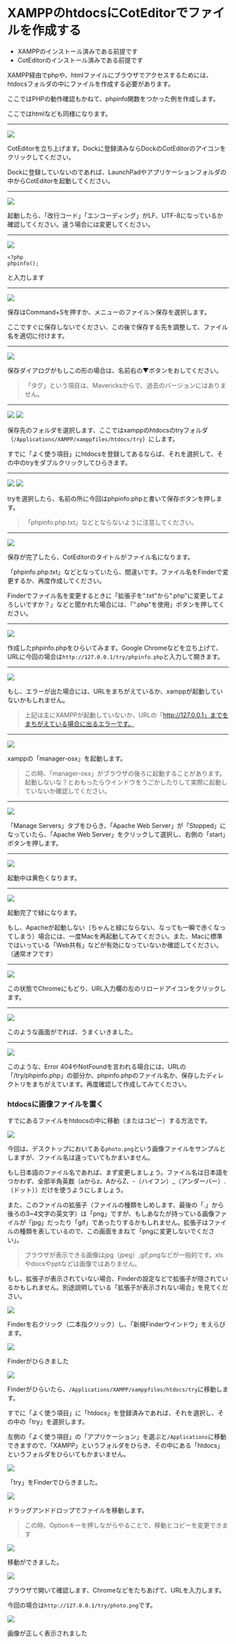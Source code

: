 # XAMPPのhtdocsにCotEditorでファイルを作成する

- XAMPPのインストール済みである前提です
- CotEditorのインストール済みである前提です

XAMPP経由でphpや、htmlファイルにブラウザでアクセスするためには、htdocsフォルダの中にファイルを作成する必要があります。

ここではPHPの動作確認もかねて、phpinfo関数をつかった例を作成します。

ここではhtmlなども同様になります。

***

![](2014-08-09_22.01.08.jpg)

CotEditorを立ち上げます。Dockに登録済みならDockのCotEditorのアイコンをクリックしてください。

Dockに登録していないのであれば、LaunchPadやアプリケーションフォルダの中からCotEditorを起動してください。

***

![](2014-08-09_22.01.12.jpg)

起動したら、「改行コード」「エンコーディング」がLF、UTF-8になっているか確認してください。違う場合には変更してください。

***

![](2014-08-09_22.01.20.jpg)

```
<?php
phpinfo();
```

と入力します

***

![](2014-08-09_22.01.24.jpg)

保存はCommand+Sを押すか、メニューのファイル＞保存を選択します。

ここですぐに保存しないでください、この後で保存する先を調整して、ファイル名を適切に付けます。

***

![](2014-08-09_22.01.38.jpg)

保存ダイアログがもしこの形の場合は、名前右の▼ボタンをおしてください。

> 「タグ」という項目は、Mavericksからで、過去のバージョンにはありません。

***

![](2014-08-09_22.01.33.jpg)
![](2014-08-09_22.02.37.jpg)

保存先のフォルダを選択します、ここではxamppのhtdocsのtryフォルダ（`/Applications/XAMPP/xamppfiles/htdocs/try`）にします。

すでに「よく使う項目」にhtdocsを登録してあるならば、それを選択して、その中のtryをダブルクリックしてひらきます。

***

![](2014-08-09_22.02.43.jpg)
![](2014-08-09_22.02.51.jpg)

tryを選択したら、名前の所に今回はphpinfo.phpと書いて保存ボタンを押します。

> 「phpinfo.php.txt」などとならないように注意してください。

***

![](2014-08-09_22.02.54.jpg)

保存が完了したら、CotEditorのタイトルがファイル名になります。

「phpinfo.php.txt」などとなっていたら、間違いです。ファイル名をFinderで変更するか、再度作成してください。

Finderでファイル名を変更するときに「拡張子を".txt"から".php"に変更してよろしいですか？」などと聞かれた場合には、「".php"を使用」ボタンを押してください。

***

![](2014-08-09_22.03.06.jpg)

作成したphpinfo.phpをひらいてみます。Google Chromeなどを立ち上げて、URLに今回の場合は`http://127.0.0.1/try/phpinfo.php`と入力して開きます。

***

![](2014-08-09_22.03.13.jpg)

もし、エラーが出た場合には、URLをまちがえているか、xamppが起動していないかもしれません。

> 上記は主にXAMPPが起動していないか、URLの「http://127.0.0.1」までをまちがえている場合に出るエラーです。

***

![](2014-08-09_22.03.50.jpg)

xamppの「manager-osx」を起動します。

> この時、「manager-osx」がブラウザの後ろに起動することがあります。起動しないな？とおもったらウインドウをうごかしたりして実際に起動していないか確認してください。

***

![](2014-08-09_22.03.53.jpg)

「Manage Servers」タブをひらき、「Apache Web Server」が「Stopped」になっていたら、「Apache Web Server」をクリックして選択し、右側の「start」ボタンを押します。

***

![](2014-08-09_22.03.56.jpg)

起動中は黄色くなります。

***

![](2014-08-09_22.04.04.jpg)

起動完了で緑になります。

もし、Apacheが起動しない（ちゃんと緑にならない、なっても一瞬で赤くなってしまう）場合には、一度Macを再起動してみてください。また、Macに標準ではいっている「Web共有」などが有効になっていないか確認してください。（通常オフです）

***

![](2014-08-09_22.04.08.jpg)

この状態でChromeにもどり、URL入力欄の左のリロードアイコンをクリックします。

***

![](2014-08-09_22.04.10.jpg)

このような画面がでれば、うまくいきました。

***

![](2014-08-09_22.17.20.jpg)

このような、Error 404やNotFoundを言われる場合には、URLの「/try/phpinfo.php」の部分か、phpinfo.phpのファイル名か、保存したディレクトリをまちがえています。再度確認して作成してみてください。

### htdocsに画像ファイルを置く

すでにあるファイルをhtdocsの中に移動（またはコピー）する方法です。

![](2014-08-09_22.33.03.jpg)

今回は、デスクトップにおいてある`photo.png`という画像ファイルをサンプルとしますが、ファイル名は違っていてもかまいません。

もし日本語のファイル名であれば、まず変更しましょう。ファイル名は日本語をつかわず、全部半角英数（aからz、AからZ、-（ハイフン）_（アンダーバー）.（ドット））だけを使うようにしましょう。

また、このファイルの拡張子（ファイルの種類をしめします、最後の「.」から後ろの3~4文字の英文字）は「png」ですが、もしあなたが持っている画像ファイルが「jpg」だったり「gif」であったりするかもしれません。拡張子はファイルの種類を表しているので、この画面をまねて「pngに変更しないでください」。

> ブラウザが表示できる画像はjpg（jpeg）,gif,pngなどが一般的です。xlsやdocsやpptなどは画像ではありません。

もし、拡張子が表示されていない場合、Finderの設定などで拡張子が隠されているかもしれません。別途説明している「拡張子が表示されない場合」を見てください。


![](2014-08-09_22.33.09.jpg)

Finderを右クリック（二本指クリック）し、「新規Finderウインドウ」をえらびます。

![](2014-08-09_22.33.14.jpg)

Finderがひらきました

![](2014-08-09_22.33.17.jpg)

Finderがひらいたら、`/Applications/XAMPP/xamppfiles/htdocs/try`に移動します。

すでに「よく使う項目」に「htdocs」を登録済みであれば、それを選択し、その中の「try」を選択します。

左側の「よく使う項目」の「アプリケーション」を選ぶと`/Applications`に移動できますので、「XAMPP」というフォルダをひらき、その中にある「htdocs」というフォルダをひらいてもかまいません。

![](2014-08-09_22.33.19.jpg)

「try」をFinderでひらきました。

![](2014-08-09_22.33.23.jpg)

ドラッグアンドドロップでファイルを移動します。

> この時、Optionキーを押しながらやることで、移動とコピーを変更できます

![](2014-08-09_22.33.26.jpg)

移動ができました。

![](2014-08-09_22.36.47.jpg)

ブラウザで開いて確認します、Chromeなどをたちあげて、URLを入力します。

今回の場合は`http://127.0.0.1/try/photo.png`です。

![](2014-08-09_22.36.50.jpg)

画像が正しく表示されました
